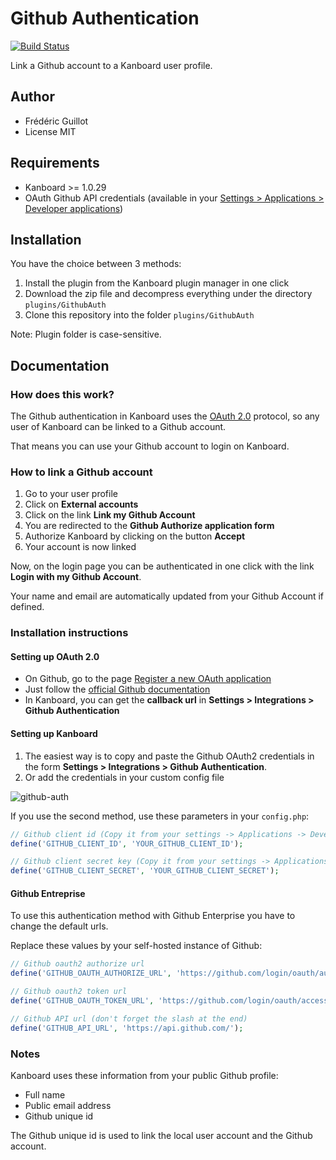 Github Authentication
=====================

[![Build Status](https://travis-ci.org/kanboard/plugin-github-auth.svg?branch=master)](https://travis-ci.org/kanboard/plugin-github-auth)

Link a Github account to a Kanboard user profile.

Author
------

- Frédéric Guillot
- License MIT

Requirements
------------

- Kanboard >= 1.0.29
- OAuth Github API credentials (available in your [Settings > Applications > Developer applications](https://github.com/settings/applications))

Installation
------------

You have the choice between 3 methods:

1. Install the plugin from the Kanboard plugin manager in one click
2. Download the zip file and decompress everything under the directory `plugins/GithubAuth`
3. Clone this repository into the folder `plugins/GithubAuth`

Note: Plugin folder is case-sensitive.

Documentation
-------------

### How does this work?

The Github authentication in Kanboard uses the [OAuth 2.0](http://oauth.net/2/) protocol, so any user of Kanboard can be linked to a Github account.

That means you can use your Github account to login on Kanboard.

### How to link a Github account

1. Go to your user profile
2. Click on **External accounts**
3. Click on the link **Link my Github Account**
4. You are redirected to the **Github Authorize application form**
5. Authorize Kanboard by clicking on the button **Accept**
6. Your account is now linked

Now, on the login page you can be authenticated in one click with the link **Login with my Github Account**.

Your name and email are automatically updated from your Github Account if defined.

### Installation instructions

#### Setting up OAuth 2.0

- On Github, go to the page [Register a new OAuth application](https://github.com/settings/applications/new)
- Just follow the [official Github documentation](https://developer.github.com/guides/basics-of-authentication/#registering-your-app)
- In Kanboard, you can get the **callback url** in **Settings > Integrations > Github Authentication**

#### Setting up Kanboard

1. The easiest way is to copy and paste the Github OAuth2 credentials in the form **Settings > Integrations > Github Authentication**.
2. Or add the credentials in your custom config file

![github-auth](https://cloud.githubusercontent.com/assets/323546/12696019/a42a31a2-c72c-11e5-9181-ed146ed0b74c.png)

If you use the second method, use these parameters in your `config.php`:

```php
// Github client id (Copy it from your settings -> Applications -> Developer applications)
define('GITHUB_CLIENT_ID', 'YOUR_GITHUB_CLIENT_ID');

// Github client secret key (Copy it from your settings -> Applications -> Developer applications)
define('GITHUB_CLIENT_SECRET', 'YOUR_GITHUB_CLIENT_SECRET');
```

#### Github Entreprise

To use this authentication method with Github Enterprise you have to change the default urls.

Replace these values by your self-hosted instance of Github:

```php
// Github oauth2 authorize url
define('GITHUB_OAUTH_AUTHORIZE_URL', 'https://github.com/login/oauth/authorize');

// Github oauth2 token url
define('GITHUB_OAUTH_TOKEN_URL', 'https://github.com/login/oauth/access_token');

// Github API url (don't forget the slash at the end)
define('GITHUB_API_URL', 'https://api.github.com/');
```

### Notes

Kanboard uses these information from your public Github profile:

- Full name
- Public email address
- Github unique id

The Github unique id is used to link the local user account and the Github account.

